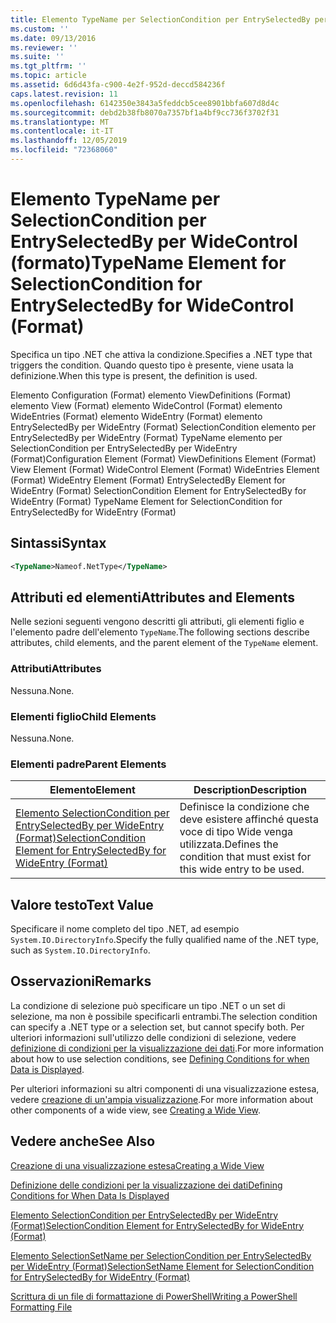 ```yaml
---
title: Elemento TypeName per SelectionCondition per EntrySelectedBy per WideControl (Format) | Microsoft Docs
ms.custom: ''
ms.date: 09/13/2016
ms.reviewer: ''
ms.suite: ''
ms.tgt_pltfrm: ''
ms.topic: article
ms.assetid: 6d6d43fa-c900-4e2f-952d-deccd584236f
caps.latest.revision: 11
ms.openlocfilehash: 6142350e3843a5feddcb5cee8901bbfa607d8d4c
ms.sourcegitcommit: debd2b38fb8070a7357bf1a4bf9cc736f3702f31
ms.translationtype: MT
ms.contentlocale: it-IT
ms.lasthandoff: 12/05/2019
ms.locfileid: "72368060"
---
```

# <a name="typename-element-for-selectioncondition-for-entryselectedby-for-widecontrol-format"></a><span data-ttu-id="42d5e-102">Elemento TypeName per SelectionCondition per EntrySelectedBy per WideControl (formato)</span><span class="sxs-lookup"><span data-stu-id="42d5e-102">TypeName Element for SelectionCondition for EntrySelectedBy for WideControl (Format)</span></span>

<span data-ttu-id="42d5e-103">Specifica un tipo .NET che attiva la condizione.</span><span class="sxs-lookup"><span data-stu-id="42d5e-103">Specifies a .NET type that triggers the condition.</span></span> <span data-ttu-id="42d5e-104">Quando questo tipo è presente, viene usata la definizione.</span><span class="sxs-lookup"><span data-stu-id="42d5e-104">When this type is present, the definition is used.</span></span>

<span data-ttu-id="42d5e-105">Elemento Configuration (Format) elemento ViewDefinitions (Format) elemento View (Format) elemento WideControl (Format) elemento WideEntries (Format) elemento WideEntry (Format) elemento EntrySelectedBy per WideEntry (Format) SelectionCondition elemento per EntrySelectedBy per WideEntry (Format) TypeName elemento per SelectionCondition per EntrySelectedBy per WideEntry (Format)</span><span class="sxs-lookup"><span data-stu-id="42d5e-105">Configuration Element (Format) ViewDefinitions Element (Format) View Element (Format) WideControl Element (Format) WideEntries Element (Format) WideEntry Element (Format) EntrySelectedBy Element for WideEntry (Format) SelectionCondition Element for EntrySelectedBy for WideEntry (Format) TypeName Element for SelectionCondition for EntrySelectedBy for WideEntry (Format)</span></span>

## <a name="syntax"></a><span data-ttu-id="42d5e-106">Sintassi</span><span class="sxs-lookup"><span data-stu-id="42d5e-106">Syntax</span></span>

```xml
<TypeName>Nameof.NetType</TypeName>
```

## <a name="attributes-and-elements"></a><span data-ttu-id="42d5e-107">Attributi ed elementi</span><span class="sxs-lookup"><span data-stu-id="42d5e-107">Attributes and Elements</span></span>

<span data-ttu-id="42d5e-108">Nelle sezioni seguenti vengono descritti gli attributi, gli elementi figlio e l'elemento padre dell'elemento `TypeName`.</span><span class="sxs-lookup"><span data-stu-id="42d5e-108">The following sections describe attributes, child elements, and the parent element of the `TypeName` element.</span></span>

### <a name="attributes"></a><span data-ttu-id="42d5e-109">Attributi</span><span class="sxs-lookup"><span data-stu-id="42d5e-109">Attributes</span></span>

<span data-ttu-id="42d5e-110">Nessuna.</span><span class="sxs-lookup"><span data-stu-id="42d5e-110">None.</span></span>

### <a name="child-elements"></a><span data-ttu-id="42d5e-111">Elementi figlio</span><span class="sxs-lookup"><span data-stu-id="42d5e-111">Child Elements</span></span>

<span data-ttu-id="42d5e-112">Nessuna.</span><span class="sxs-lookup"><span data-stu-id="42d5e-112">None.</span></span>

### <a name="parent-elements"></a><span data-ttu-id="42d5e-113">Elementi padre</span><span class="sxs-lookup"><span data-stu-id="42d5e-113">Parent Elements</span></span>

|<span data-ttu-id="42d5e-114">Elemento</span><span class="sxs-lookup"><span data-stu-id="42d5e-114">Element</span></span>|<span data-ttu-id="42d5e-115">Description</span><span class="sxs-lookup"><span data-stu-id="42d5e-115">Description</span></span>|
|-------------|-----------------|
|[<span data-ttu-id="42d5e-116">Elemento SelectionCondition per EntrySelectedBy per WideEntry (Format)</span><span class="sxs-lookup"><span data-stu-id="42d5e-116">SelectionCondition Element for EntrySelectedBy for WideEntry (Format)</span></span>](./selectioncondition-element-for-entryselectedby-for-widecontrol-format.md)|<span data-ttu-id="42d5e-117">Definisce la condizione che deve esistere affinché questa voce di tipo Wide venga utilizzata.</span><span class="sxs-lookup"><span data-stu-id="42d5e-117">Defines the condition that must exist for this wide entry to be used.</span></span>|

## <a name="text-value"></a><span data-ttu-id="42d5e-118">Valore testo</span><span class="sxs-lookup"><span data-stu-id="42d5e-118">Text Value</span></span>

<span data-ttu-id="42d5e-119">Specificare il nome completo del tipo .NET, ad esempio `System.IO.DirectoryInfo`.</span><span class="sxs-lookup"><span data-stu-id="42d5e-119">Specify the fully qualified name of the .NET type, such as `System.IO.DirectoryInfo`.</span></span>

## <a name="remarks"></a><span data-ttu-id="42d5e-120">Osservazioni</span><span class="sxs-lookup"><span data-stu-id="42d5e-120">Remarks</span></span>

<span data-ttu-id="42d5e-121">La condizione di selezione può specificare un tipo .NET o un set di selezione, ma non è possibile specificarli entrambi.</span><span class="sxs-lookup"><span data-stu-id="42d5e-121">The selection condition can specify a .NET type or a selection set, but cannot specify both.</span></span> <span data-ttu-id="42d5e-122">Per ulteriori informazioni sull'utilizzo delle condizioni di selezione, vedere [definizione di condizioni per la visualizzazione dei dati](./defining-conditions-for-displaying-data.md).</span><span class="sxs-lookup"><span data-stu-id="42d5e-122">For more information about how to use selection conditions, see [Defining Conditions for when Data is Displayed](./defining-conditions-for-displaying-data.md).</span></span>

<span data-ttu-id="42d5e-123">Per ulteriori informazioni su altri componenti di una visualizzazione estesa, vedere [creazione di un'ampia visualizzazione](./creating-a-wide-view.md).</span><span class="sxs-lookup"><span data-stu-id="42d5e-123">For more information about other components of a wide view, see [Creating a Wide View](./creating-a-wide-view.md).</span></span>

## <a name="see-also"></a><span data-ttu-id="42d5e-124">Vedere anche</span><span class="sxs-lookup"><span data-stu-id="42d5e-124">See Also</span></span>

[<span data-ttu-id="42d5e-125">Creazione di una visualizzazione estesa</span><span class="sxs-lookup"><span data-stu-id="42d5e-125">Creating a Wide View</span></span>](./creating-a-wide-view.md)

[<span data-ttu-id="42d5e-126">Definizione delle condizioni per la visualizzazione dei dati</span><span class="sxs-lookup"><span data-stu-id="42d5e-126">Defining Conditions for When Data Is Displayed</span></span>](./defining-conditions-for-displaying-data.md)

[<span data-ttu-id="42d5e-127">Elemento SelectionCondition per EntrySelectedBy per WideEntry (Format)</span><span class="sxs-lookup"><span data-stu-id="42d5e-127">SelectionCondition Element for EntrySelectedBy for WideEntry (Format)</span></span>](./selectioncondition-element-for-entryselectedby-for-widecontrol-format.md)

[<span data-ttu-id="42d5e-128">Elemento SelectionSetName per SelectionCondition per EntrySelectedBy per WideEntry (Format)</span><span class="sxs-lookup"><span data-stu-id="42d5e-128">SelectionSetName Element for SelectionCondition for EntrySelectedBy for WideEntry (Format)</span></span>](./selectionsetname-element-for-selectioncondition-for-entryselectedby-for-wideentry-format.md)

[<span data-ttu-id="42d5e-129">Scrittura di un file di formattazione di PowerShell</span><span class="sxs-lookup"><span data-stu-id="42d5e-129">Writing a PowerShell Formatting File</span></span>](./writing-a-powershell-formatting-file.md)
